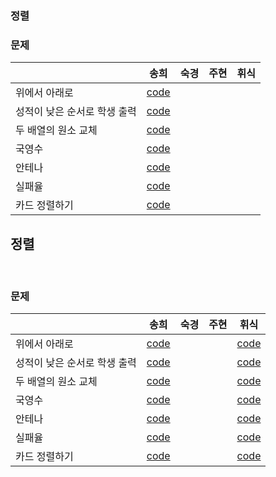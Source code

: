 ### 정렬



### 문제

|                              | 송희                                                         | 숙경 | 주현 | 휘식 |
| ---------------------------- | ------------------------------------------------------------ | ---- | ---- | ---- |
| 위에서 아래로                | [code](https://github.com/songhee-lee/2023-python-coding-test/blob/main/4.%20Sort/songhee/01.%20%EC%9C%84%EC%97%90%EC%84%9C%20%EC%95%84%EB%9E%98%EB%A1%9C.py) |      |      |      |
| 성적이 낮은 순서로 학생 출력 | [code](https://github.com/songhee-lee/2023-python-coding-test/blob/main/4.%20Sort/songhee/02.%20%EC%84%B1%EC%A0%81%EC%9D%B4%20%EB%82%AE%EC%9D%80%20%EC%88%9C%EC%84%9C%EB%A1%9C%20%ED%95%99%EC%83%9D%20%EC%B6%9C%EB%A0%A5.py) |      |      |      |
| 두 배열의 원소 교체          | [code](https://github.com/songhee-lee/2023-python-coding-test/blob/main/4.%20Sort/songhee/03.%20%EB%91%90%20%EB%B0%B0%EC%97%B4%EC%9D%98%20%EC%9B%90%EC%86%8C%20%EA%B5%90%EC%B2%B4.py) |      |      |      |
| 국영수                       | [code](https://github.com/songhee-lee/2023-python-coding-test/blob/main/4.%20Sort/songhee/05.%20%EC%95%88%ED%85%8C%EB%82%98.py) |      |      |      |
| 안테나                       | [code](https://github.com/songhee-lee/2023-python-coding-test/blob/main/4.%20Sort/songhee/05.%20%EC%95%88%ED%85%8C%EB%82%98.py) |      |      |      |
| 실패율                       | [code](https://github.com/songhee-lee/2023-python-coding-test/blob/main/4.%20Sort/songhee/06.%20%EC%8B%A4%ED%8C%A8%EC%9C%A8.py) |      |      |      |
| 카드 정렬하기                | [code](https://github.com/songhee-lee/2023-python-coding-test/blob/main/4.%20Sort/songhee/07.%20%EC%B9%B4%EB%93%9C%20%EC%A0%95%EB%A0%AC%ED%95%98%EA%B8%B0.py) |      |      |      |

## 정렬
<br>

### 문제

|                              | 송희                                                         | 숙경 | 주현 | 휘식 |
| ---------------------------- | ------------------------------------------------------------ | ---- | ---- | ---- |
| 위에서 아래로                | [code](https://github.com/songhee-lee/2023-python-coding-test/blob/main/4.%20Sort/songhee/01.%20%EC%9C%84%EC%97%90%EC%84%9C%20%EC%95%84%EB%9E%98%EB%A1%9C.py) |      |      |    [code](https://github.com/songhee-lee/2023-python-coding-test/blob/1d01a08f5c7392b58f7645b730157f9faf20efc4/4.%20Sort/hwisik/01%20%EC%9C%84%EC%97%90%EC%84%9C%20%EC%95%84%EB%9E%98%EB%A1%9C.py)  |
| 성적이 낮은 순서로 학생 출력 | [code](https://github.com/songhee-lee/2023-python-coding-test/blob/main/4.%20Sort/songhee/02.%20%EC%84%B1%EC%A0%81%EC%9D%B4%20%EB%82%AE%EC%9D%80%20%EC%88%9C%EC%84%9C%EB%A1%9C%20%ED%95%99%EC%83%9D%20%EC%B6%9C%EB%A0%A5.py) |      |      |   [code](https://github.com/songhee-lee/2023-python-coding-test/blob/1d01a08f5c7392b58f7645b730157f9faf20efc4/4.%20Sort/hwisik/02%20%EC%84%B1%EC%A0%81%EC%9D%B4%20%EB%82%AE%EC%9D%80%20%EC%88%9C%EC%84%9C%EB%A1%9C%20%ED%95%99%EC%83%9D%20%EC%B6%9C%EB%A0%A5%ED%95%98%EA%B8%B0.py)   |
| 두 배열의 원소 교체          | [code](https://github.com/songhee-lee/2023-python-coding-test/blob/main/4.%20Sort/songhee/03.%20%EB%91%90%20%EB%B0%B0%EC%97%B4%EC%9D%98%20%EC%9B%90%EC%86%8C%20%EA%B5%90%EC%B2%B4.py) |      |      |  [code](https://github.com/songhee-lee/2023-python-coding-test/blob/1d01a08f5c7392b58f7645b730157f9faf20efc4/4.%20Sort/hwisik/03%20%EB%91%90%20%EB%B0%B0%EC%97%B4%EC%9D%98%20%EC%9B%90%EC%86%8C%20%EA%B5%90%EC%B2%B4.py)    |
| 국영수                       | [code](https://github.com/songhee-lee/2023-python-coding-test/blob/main/4.%20Sort/songhee/05.%20%EC%95%88%ED%85%8C%EB%82%98.py) |      |      |  [code](https://github.com/songhee-lee/2023-python-coding-test/blob/1d01a08f5c7392b58f7645b730157f9faf20efc4/4.%20Sort/hwisik/04%20%EA%B5%AD%EC%98%81%EC%88%98.py)    |
| 안테나                       | [code](https://github.com/songhee-lee/2023-python-coding-test/blob/main/4.%20Sort/songhee/05.%20%EC%95%88%ED%85%8C%EB%82%98.py) |      |      |   [code](https://github.com/songhee-lee/2023-python-coding-test/blob/1d01a08f5c7392b58f7645b730157f9faf20efc4/4.%20Sort/hwisik/05%20%EC%95%88%ED%85%8C%EB%82%98.py)   |
| 실패율                       | [code](https://github.com/songhee-lee/2023-python-coding-test/blob/main/4.%20Sort/songhee/06.%20%EC%8B%A4%ED%8C%A8%EC%9C%A8.py) |      |      |   [code](https://github.com/songhee-lee/2023-python-coding-test/blob/1d01a08f5c7392b58f7645b730157f9faf20efc4/4.%20Sort/hwisik/06%20%EC%8B%A4%ED%8C%A8%EC%9C%A8.py)   |
| 카드 정렬하기                | [code](https://github.com/songhee-lee/2023-python-coding-test/blob/main/4.%20Sort/songhee/07.%20%EC%B9%B4%EB%93%9C%20%EC%A0%95%EB%A0%AC%ED%95%98%EA%B8%B0.py) |      |      |   [code](https://github.com/songhee-lee/2023-python-coding-test/blob/1d01a08f5c7392b58f7645b730157f9faf20efc4/4.%20Sort/hwisik/07%20%EC%B9%B4%EB%93%9C%20%EC%A0%95%EB%A0%AC%ED%95%98%EA%B8%B0.py)   |

